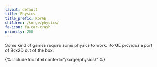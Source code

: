 ```yaml
---
layout: default
title: Physics
title_prefix: KorGE
children: /korge/physics/
fa-icon: fa-car-crash
priority: 200
---
```


Some kind of games require some physics to work. KorGE provides a port of Box2D out of the box:

{% include toc.html context="/korge/physics/" %}
